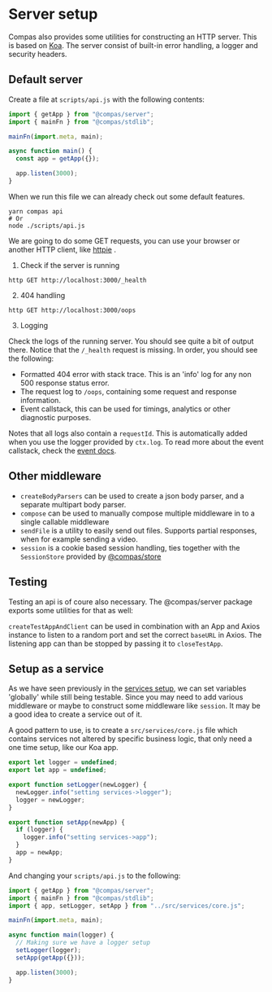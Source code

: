 # Server setup

Compas also provides some utilities for constructing an HTTP server. This is
based on [Koa](https://koajs.com/). The server consist of built-in error
handling, a logger and security headers.

## Default server

Create a file at `scripts/api.js` with the following contents:

```js
import { getApp } from "@compas/server";
import { mainFn } from "@compas/stdlib";

mainFn(import.meta, main);

async function main() {
  const app = getApp({});

  app.listen(3000);
}
```

When we run this file we can already check out some default features.

```shell
yarn compas api
# Or
node ./scripts/api.js
```

We are going to do some GET requests, you can use your browser or another HTTP
client, like [httpie](https://httpie.io/) .

1. Check if the server is running

```shell
http GET http://localhost:3000/_health
```

2. 404 handling

```shell
http GET http://localhost:3000/oops
```

3. Logging

Check the logs of the running server. You should see quite a bit of output
there. Notice that the `/_health` request is missing. In order, you should see
the following:

- Formatted 404 error with stack trace. This is an 'info' log for any non 500
  response status error.
- The request log to `/oops`, containing some request and response information.
- Event callstack, this can be used for timings, analytics or other diagnostic
  purposes.

Notes that all logs also contain a `requestId`. This is automatically added when
you use the logger provided by `ctx.log`. To read more about the event
callstack, check the [event docs](./#todo).

## Other middleware

- `createBodyParsers` can be used to create a json body parser, and a separate
  multipart body parser.
- `compose` can be used to manually compose multiple middleware in to a single
  callable middleware
- `sendFile` is a utility to easily send out files. Supports partial responses,
  when for example sending a video.
- `session` is a cookie based session handling, ties together with the
  `SessionStore` provided by [@compas/store](./#todo)

## Testing

Testing an api is of coure also necessary. The @compas/server package exports
some utilities for that as well:

`createTestAppAndClient` can be used in combination with an App and Axios
instance to listen to a random port and set the correct `baseURL` in Axios. The
listening app can than be stopped by passing it to `closeTestApp`.

## Setup as a service

As we have seen previously in the [services setup](/setup/services-setup), we
can set variables 'globally' while still being testable. Since you may need to
add various middleware or maybe to construct some middleware like `session`. It
may be a good idea to create a service out of it.

A good pattern to use, is to create a `src/services/core.js` file which contains
services not altered by specific business logic, that only need a one time
setup, like our Koa app.

```js
export let logger = undefined;
export let app = undefined;

export function setLogger(newLogger) {
  newLogger.info("setting services->logger");
  logger = newLogger;
}

export function setApp(newApp) {
  if (logger) {
    logger.info("setting services->app");
  }
  app = newApp;
}
```

And changing your `scripts/api.js` to the following:

```js
import { getApp } from "@compas/server";
import { mainFn } from "@compas/stdlib";
import { app, setLogger, setApp } from "../src/services/core.js";

mainFn(import.meta, main);

async function main(logger) {
  // Making sure we have a logger setup
  setLogger(logger);
  setApp(getApp({}));

  app.listen(3000);
}
```
